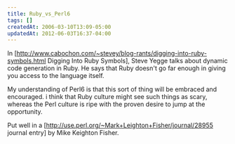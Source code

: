 ```yaml
---
title: Ruby_vs_Perl6
tags: []
createdAt: 2006-03-10T13:09-05:00
updatedAt: 2012-06-03T16:37-04:00
---
```


In [http://www.cabochon.com/~stevey/blog-rants/digging-into-ruby-symbols.html Digging Into Ruby Symbols], Steve Yegge talks about dynamic code generation in Ruby. He says that Ruby doesn't go far enough in giving you access to the language itself.

My understanding of Perl6 is that this sort of thing will be embraced and encouraged. i think that Ruby culture might see such things as scary, whereas the Perl culture is ripe with the proven desire to jump at the opportunity.

Put well in a [http://use.perl.org/~Mark+Leighton+Fisher/journal/28955 journal entry] by Mike Keighton Fisher.

